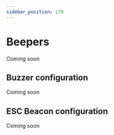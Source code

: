 ```yaml
---
sidebar_position: 170
---
```


# Beepers
Coming soon
## Buzzer configuration
Coming soon
## ESC Beacon configuration
Coming soon
